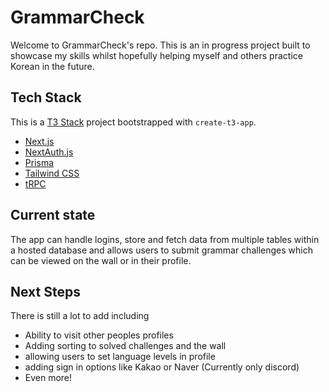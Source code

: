 # GrammarCheck

Welcome to GrammarCheck's repo. This is an in progress project built to showcase my skills whilst hopefully helping myself and others practice Korean in the future.
## Tech Stack

This is a [T3 Stack](https://create.t3.gg/) project bootstrapped with `create-t3-app`.

- [Next.js](https://nextjs.org)
- [NextAuth.js](https://next-auth.js.org)
- [Prisma](https://prisma.io)
- [Tailwind CSS](https://tailwindcss.com)
- [tRPC](https://trpc.io)

## Current state

 The app can handle logins, store and fetch data from multiple tables within a hosted database and allows users to submit grammar challenges which can be viewed on the wall or in their profile.

## Next Steps

There is still a lot to add including

- Ability to visit other peoples profiles
- Adding sorting to solved challenges and the wall
- allowing users to set language levels in profile
- adding sign in options like Kakao or Naver (Currently only discord)
- Even more!
